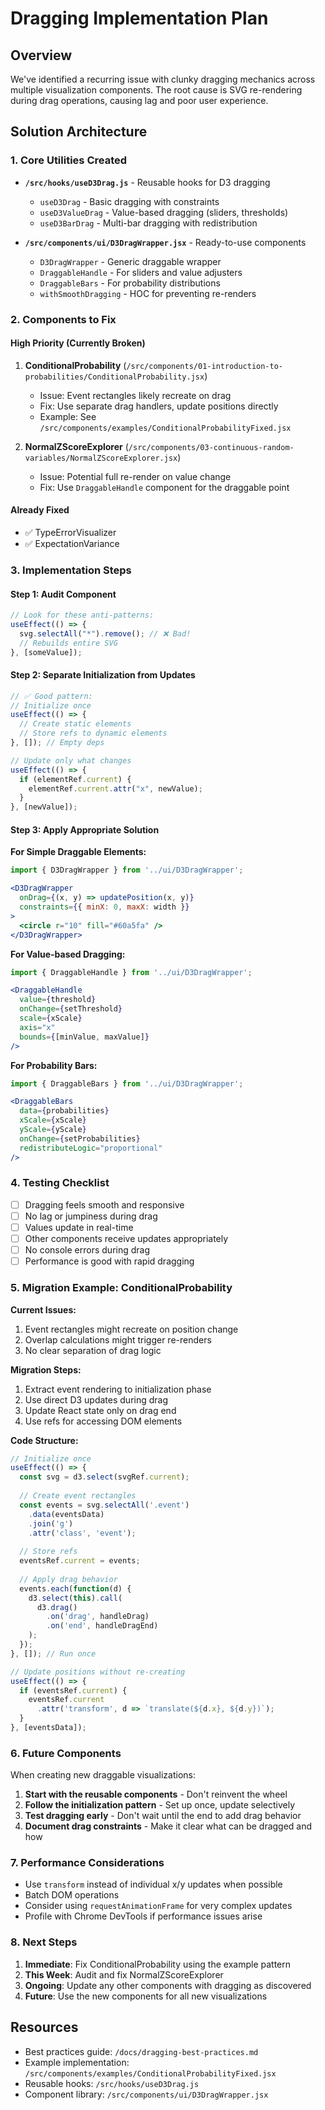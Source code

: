 # Dragging Implementation Plan

## Overview
We've identified a recurring issue with clunky dragging mechanics across multiple visualization components. The root cause is SVG re-rendering during drag operations, causing lag and poor user experience.

## Solution Architecture

### 1. Core Utilities Created
- **`/src/hooks/useD3Drag.js`** - Reusable hooks for D3 dragging
  - `useD3Drag` - Basic dragging with constraints
  - `useD3ValueDrag` - Value-based dragging (sliders, thresholds)
  - `useD3BarDrag` - Multi-bar dragging with redistribution

- **`/src/components/ui/D3DragWrapper.jsx`** - Ready-to-use components
  - `D3DragWrapper` - Generic draggable wrapper
  - `DraggableHandle` - For sliders and value adjusters
  - `DraggableBars` - For probability distributions
  - `withSmoothDragging` - HOC for preventing re-renders

### 2. Components to Fix

#### High Priority (Currently Broken)
1. **ConditionalProbability** (`/src/components/01-introduction-to-probabilities/ConditionalProbability.jsx`)
   - Issue: Event rectangles likely recreate on drag
   - Fix: Use separate drag handlers, update positions directly
   - Example: See `/src/components/examples/ConditionalProbabilityFixed.jsx`

2. **NormalZScoreExplorer** (`/src/components/03-continuous-random-variables/NormalZScoreExplorer.jsx`)
   - Issue: Potential full re-render on value change
   - Fix: Use `DraggableHandle` component for the draggable point

#### Already Fixed
- ✅ TypeErrorVisualizer
- ✅ ExpectationVariance

### 3. Implementation Steps

#### Step 1: Audit Component
```javascript
// Look for these anti-patterns:
useEffect(() => {
  svg.selectAll("*").remove(); // ❌ Bad!
  // Rebuilds entire SVG
}, [someValue]);
```

#### Step 2: Separate Initialization from Updates
```javascript
// ✅ Good pattern:
// Initialize once
useEffect(() => {
  // Create static elements
  // Store refs to dynamic elements
}, []); // Empty deps

// Update only what changes
useEffect(() => {
  if (elementRef.current) {
    elementRef.current.attr("x", newValue);
  }
}, [newValue]);
```

#### Step 3: Apply Appropriate Solution

**For Simple Draggable Elements:**
```jsx
import { D3DragWrapper } from '../ui/D3DragWrapper';

<D3DragWrapper
  onDrag={(x, y) => updatePosition(x, y)}
  constraints={{ minX: 0, maxX: width }}
>
  <circle r="10" fill="#60a5fa" />
</D3DragWrapper>
```

**For Value-based Dragging:**
```jsx
import { DraggableHandle } from '../ui/D3DragWrapper';

<DraggableHandle
  value={threshold}
  onChange={setThreshold}
  scale={xScale}
  axis="x"
  bounds={[minValue, maxValue]}
/>
```

**For Probability Bars:**
```jsx
import { DraggableBars } from '../ui/D3DragWrapper';

<DraggableBars
  data={probabilities}
  xScale={xScale}
  yScale={yScale}
  onChange={setProbabilities}
  redistributeLogic="proportional"
/>
```

### 4. Testing Checklist

- [ ] Dragging feels smooth and responsive
- [ ] No lag or jumpiness during drag
- [ ] Values update in real-time
- [ ] Other components receive updates appropriately
- [ ] No console errors during drag
- [ ] Performance is good with rapid dragging

### 5. Migration Example: ConditionalProbability

**Current Issues:**
1. Event rectangles might recreate on position change
2. Overlap calculations might trigger re-renders
3. No clear separation of drag logic

**Migration Steps:**
1. Extract event rendering to initialization phase
2. Use direct D3 updates during drag
3. Update React state only on drag end
4. Use refs for accessing DOM elements

**Code Structure:**
```jsx
// Initialize once
useEffect(() => {
  const svg = d3.select(svgRef.current);
  
  // Create event rectangles
  const events = svg.selectAll('.event')
    .data(eventsData)
    .join('g')
    .attr('class', 'event');
    
  // Store refs
  eventsRef.current = events;
  
  // Apply drag behavior
  events.each(function(d) {
    d3.select(this).call(
      d3.drag()
        .on('drag', handleDrag)
        .on('end', handleDragEnd)
    );
  });
}, []); // Run once

// Update positions without re-creating
useEffect(() => {
  if (eventsRef.current) {
    eventsRef.current
      .attr('transform', d => `translate(${d.x}, ${d.y})`);
  }
}, [eventsData]);
```

### 6. Future Components

When creating new draggable visualizations:

1. **Start with the reusable components** - Don't reinvent the wheel
2. **Follow the initialization pattern** - Set up once, update selectively
3. **Test dragging early** - Don't wait until the end to add drag behavior
4. **Document drag constraints** - Make it clear what can be dragged and how

### 7. Performance Considerations

- Use `transform` instead of individual x/y updates when possible
- Batch DOM operations
- Consider using `requestAnimationFrame` for very complex updates
- Profile with Chrome DevTools if performance issues arise

### 8. Next Steps

1. **Immediate**: Fix ConditionalProbability using the example pattern
2. **This Week**: Audit and fix NormalZScoreExplorer
3. **Ongoing**: Update any other components with dragging as discovered
4. **Future**: Use the new components for all new visualizations

## Resources

- Best practices guide: `/docs/dragging-best-practices.md`
- Example implementation: `/src/components/examples/ConditionalProbabilityFixed.jsx`
- Reusable hooks: `/src/hooks/useD3Drag.js`
- Component library: `/src/components/ui/D3DragWrapper.jsx`